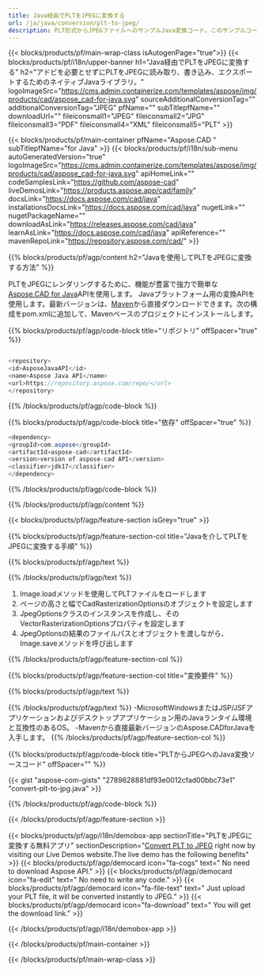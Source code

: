 ```yaml
---
title: Java経由でPLTをJPEGに変換する 
url: /ja/java/conversion/plt-to-jpeg/ 
description: PLT形式からJPEGファイルへのサンプルJava変換コード。このサンプルコードを使用して、WebまたはデスクトップJavaベースのアプリケーション内でPLTをJPEGに変換します。
---
```


{{< blocks/products/pf/main-wrap-class isAutogenPage="true">}}
{{< blocks/products/pf/i18n/upper-banner h1="Java経由でPLTをJPEGに変換する" h2="アドビを必要とせずにPLTをJPEGに読み取り、書き込み、エクスポートするためのネイティブJavaライブラリ。" logoImageSrc="https://cms.admin.containerize.com/templates/aspose/img/products/cad/aspose_cad-for-java.svg" sourceAdditionalConversionTag="" additionalConversionTag="JPEG" pfName="" subTitlepfName="" downloadUrl="" fileiconsmall1="JPEG" fileiconsmall2="JPG" fileiconsmall3="PDF" fileiconsmall4="XML" fileiconsmall5="PLT" >}}

{{< blocks/products/pf/main-container pfName="Aspose.CAD " subTitlepfName="for Java" >}}
{{< blocks/products/pf/i18n/sub-menu autoGeneratedVersion="true" logoImageSrc="https://cms.admin.containerize.com/templates/aspose/img/products/cad/aspose_cad-for-java.svg" apiHomeLink="" codeSamplesLink="https://github.com/aspose-cad" liveDemosLink="https://products.aspose.app/cad/family" docsLink="https://docs.aspose.com/cad/java" installationsDocsLink="https://docs.aspose.com/cad/java" nugetLink="" nugetPackageName="" downloadAsLink="https://releases.aspose.com/cad/java" learnAsLink="https://docs.aspose.com/cad/java" apiReference="" mavenRepoLink="https://repository.aspose.com/cad/" >}}

{{% blocks/products/pf/agp/content h2="Javaを使用してPLTをJPEGに変換する方法" %}}

PLTをJPEGにレンダリングするために、機能が豊富で強力で簡単な<a href=https://products.aspose.com/cad/java> Aspose.CAD for Java</a>APIを使用します。 Javaプラットフォーム用の変換APIを使用します。最新バージョンは、<a href=https://repository.aspose.com/cad/>Maven</a>から直接ダウンロードできます。次の構成をpom.xmlに追加して、Mavenベースのプロジェクトにインストールします。

{{% blocks/products/pf/agp/code-block title="リポジトリ" offSpacer="true" %}}

```cs

<repository>
<id>AsposeJavaAPI</id>
<name>Aspose Java API</name>
<url>https://repository.aspose.com/repo/</url>
</repository>

```

{{% /blocks/products/pf/agp/code-block %}}

{{% blocks/products/pf/agp/code-block title="依存" offSpacer="true" %}}

```cs
<dependency>
<groupId>com.aspose</groupId>
<artifactId>aspose-cad</artifactId>
<version>version of aspose-cad API</version>
<classifier>jdk17</classifier>
</dependency>

```

{{% /blocks/products/pf/agp/code-block %}}

{{% /blocks/products/pf/agp/content %}}

{{< blocks/products/pf/agp/feature-section isGrey="true" >}}

{{% blocks/products/pf/agp/feature-section-col title="Javaを介してPLTをJPEGに変換する手順" %}}

{{% blocks/products/pf/agp/text %}}

{{% /blocks/products/pf/agp/text %}}

1. Image.loadメソッドを使用してPLTファイルをロードします
1. ページの高さと幅でCadRasterizationOptionsのオブジェクトを設定します
1. JpegOptionsクラスのインスタンスを作成し、そのVectorRasterizationOptionsプロパティを設定します
1. JpegOptionsの結果のファイルパスとオブジェクトを渡しながら、Image.saveメソッドを呼び出します

{{% /blocks/products/pf/agp/feature-section-col %}}

{{% blocks/products/pf/agp/feature-section-col title="変換要件" %}}

{{% blocks/products/pf/agp/text %}}

{{% /blocks/products/pf/agp/text %}}
-MicrosoftWindowsまたはJSP/JSFアプリケーションおよびデスクトップアプリケーション用のJavaランタイム環境と互換性のあるOS。
-Mavenから直接最新バージョンのAspose.CADforJavaを入手します。
{{% /blocks/products/pf/agp/feature-section-col %}}

{{% blocks/products/pf/agp/code-block title="PLTからJPEGへのJava変換ソースコード" offSpacer="" %}}

{{< gist "aspose-com-gists" "2789628881df93e0012cfad00bbc73e1" "convert-plt-to-jpg.java" >}}

{{% /blocks/products/pf/agp/code-block %}}

{{< /blocks/products/pf/agp/feature-section >}}

<!-- aboutfile Starts -->

{{< blocks/products/pf/agp/i18n/demobox-app sectionTitle="PLTをJPEGに変換する無料アプリ" sectionDescription="[Convert PLT to JPEG](https://products.aspose.app/cad/conversion/plt-to-jpeg) right now by visiting our Live Demos website.The live demo has the following benefits" >}}
        {{< blocks/products/pf/agp/democard icon="fa-cogs" text=" No need to download Aspose API." >}}
        {{< blocks/products/pf/agp/democard icon="fa-edit" text=" No need to write any code." >}}
        {{< blocks/products/pf/agp/democard icon="fa-file-text" text=" Just upload your PLT file, it will be converted instantly to JPEG." >}}
        {{< blocks/products/pf/agp/democard icon="fa-download" text=" You will get the download link." >}}

   
{{< /blocks/products/pf/agp/i18n/demobox-app >}}

<!-- aboutfile Ends -->

{{< /blocks/products/pf/main-container >}}
    
{{< /blocks/products/pf/main-wrap-class >}}